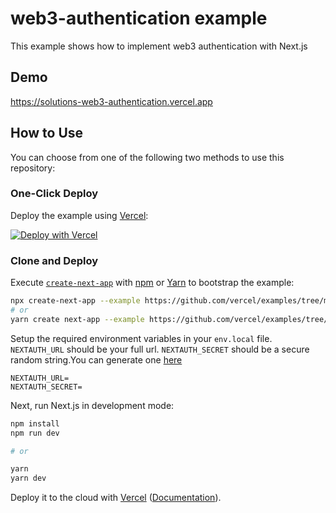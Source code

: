 # web3-authentication example

This example shows how to implement web3 authentication with Next.js

## Demo

https://solutions-web3-authentication.vercel.app

## How to Use

You can choose from one of the following two methods to use this repository:

### One-Click Deploy

Deploy the example using [Vercel](https://vercel.com?utm_source=github&utm_medium=readme&utm_campaign=next-example):

[![Deploy with Vercel](https://vercel.com/button)](https://vercel.com/new/git/external?repository-url=https://github.com/vercel/examples/tree/main/solutions/web3-authentication&project-name=web3-authentication&repository-name=web3-authentication&env=NEXTAUTH_URL,NEXTAUTH_SECRET)

### Clone and Deploy

Execute [`create-next-app`](https://github.com/vercel/next.js/tree/canary/packages/create-next-app) with [npm](https://docs.npmjs.com/cli/init) or [Yarn](https://yarnpkg.com/lang/en/docs/cli/create/) to bootstrap the example:

```bash
npx create-next-app --example https://github.com/vercel/examples/tree/main/solutions/web3-authentication
# or
yarn create next-app --example https://github.com/vercel/examples/tree/main/solutions/web3-authentication
```

Setup the required environment variables in your `env.local` file. `NEXTAUTH_URL` should be your full url.
`NEXTAUTH_SECRET` should be a secure random string.You can generate one [here](https://www.google.com/search?client=firefox-b-d&q=generate+random+strings)

```
NEXTAUTH_URL=
NEXTAUTH_SECRET=
```

Next, run Next.js in development mode:

```bash
npm install
npm run dev

# or

yarn
yarn dev
```

Deploy it to the cloud with [Vercel](https://vercel.com/new?utm_source=github&utm_medium=readme&utm_campaign=edge-middleware-eap) ([Documentation](https://nextjs.org/docs/deployment)).
